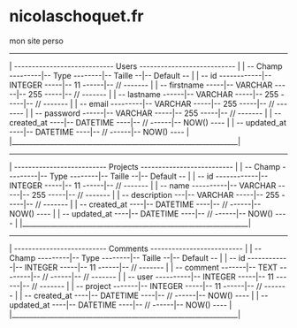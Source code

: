# nicolaschoquet.fr
mon site perso
 ________________________________________________________________ 
| ---------------------------- Users --------------------------- |
| -- Champ ---------|-- Type --------|-- Taille --|-- Default -- |
| -- id ------------|-- INTEGER -----|-- 11 ------|-- // ------- |
| -- firstname -----|-- VARCHAR -----|-- 255 -----|-- // ------- |
| -- lastname ------|-- VARCHAR -----|-- 255 -----|-- // ------- |
| -- email ---------|-- VARCHAR -----|-- 255 -----|-- // ------- |
| -- password ------|-- VARCHAR -----|-- 255 -----|-- // ------- |
| -- created_at ----|-- DATETIME ----|-- // ------|-- NOW() ---- |
| -- updated_at ----|-- DATETIME ----|-- // ------|-- NOW() ---- |
|________________________________________________________________|

 ________________________________________________________________ 
| -------------------------- Projects -------------------------- |
| -- Champ ---------|-- Type --------|-- Taille --|-- Default -- |
| -- id ------------|-- INTEGER -----|-- 11 ------|-- // ------- |
| -- name ----------|-- VARCHAR -----|-- 255 -----|-- // ------- |
| -- description ---|-- VARCHAR -----|-- 255 -----|-- // ------- |
| -- created_at ----|-- DATETIME ----|-- // ------|-- NOW() ---- |
| -- updated_at ----|-- DATETIME ----|-- // ------|-- NOW() ---- |
|________________________________________________________________|

 ________________________________________________________________ 
| -------------------------- Comments -------------------------- |
| -- Champ ---------|-- Type --------|-- Taille --|-- Default -- |
| -- id ------------|-- INTEGER -----|-- 11 ------|-- // ------- |
| -- comment -------|-- TEXT --------|-- // ------|-- // ------- |
| -- user ----------|-- INTEGER -----|-- 11 ------|-- // ------- |
| -- project -------|-- INTEGER -----|-- 11 ------|-- // ------- |
| -- created_at ----|-- DATETIME ----|-- // ------|-- NOW() ---- |
| -- updated_at ----|-- DATETIME ----|-- // ------|-- NOW() ---- |
|________________________________________________________________|
